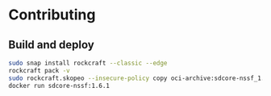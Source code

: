 # Contributing

## Build and deploy

```bash
sudo snap install rockcraft --classic --edge
rockcraft pack -v
sudo rockcraft.skopeo --insecure-policy copy oci-archive:sdcore-nssf_1.6.1_amd64.rock docker-daemon:sdcore-nssf:1.6.1
docker run sdcore-nssf:1.6.1
```
